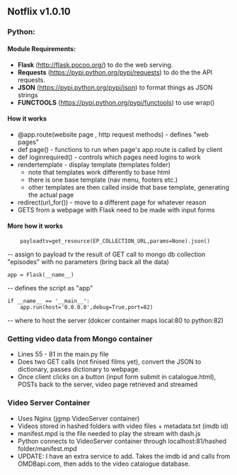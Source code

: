 ## Notflix v1.0.10

### Python:

#### Module Requirements:

* **Flask** (http://flask.pocoo.org/) to do the web serving.
* **Requests** (https://pypi.python.org/pypi/requests) to do the the API requests.
* **JSON** (https://pypi.python.org/pypi/json) to format things as JSON strings
* **FUNCTOOLS** (https://pypi.python.org/pypi/functools) to use wrap()

#### How it works

* @app.route(website page , http request methods) - defines "web pages"
* def page() - functions to run when page's app.route is called by client
* def loginrequired() - controls which pages need logins to work
* rendertemplate - display template (templates folder)
  * note that templates work differently to base html
  * there is one base template (nav menu, footers etc.)
  * other templates are then called inside that base template, generating the actual page
* redirect(url_for()) - move to a different page for whatever reason
* GETS from a webpage with Flask need to be made with input forms

#### More how it works

		payloadtv=get_resource(EP_COLLECTION_URL,params=None).json()

-- assign to payload tv the result of GET call to mongo db collection "episodes" with no parameters (bring back all the data)

    app = Flask(__name__)

-- defines the script as "app"

    if __name__ == '__main__':
        app.run(host='0.0.0.0',debug=True,port=82)

-- where to host the server (dokcer container maps local:80 to python:82)

### Getting video data from Mongo container

* Lines 55 - 81 in the main.py file
* Does two GET calls (not finised films yet), convert the JSON to dictionary, passes dictionary to webpage.
* Once client clicks on a button (input form submit in catalogue.html), POSTs back to the server, video page retrieved and streamed


### Video Server Container

* Uses Nginx (jgmp VideoServer container)
* Videos stored in hashed folders with video files + metadata.txt (imdb id)
* manifest.mpd is the file needed to play the stream with dash.js
* Python connects to VideoServer container through localhost:81/hashed folder/manifest.mpd
* UPDATE: I have an extra service to add. Takes the imdb id and calls from OMDBapi.com, then adds to the video catalogue database.


